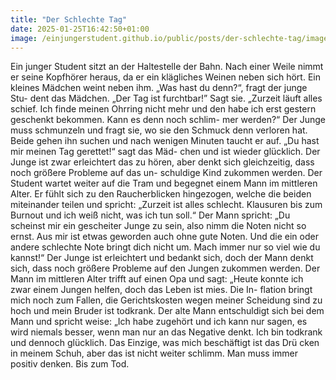 ```yaml
---
title: "Der Schlechte Tag"
date: 2025-01-25T16:42:50+01:00
image: /einjungerstudent.github.io/public/posts/der-schlechte-tag/image.jpg
---
```


Ein junger Student sitzt an der Haltestelle der Bahn. Nach einer Weile
nimmt er seine Kopfhörer heraus, da er ein klägliches Weinen neben sich
hört. Ein kleines Mädchen weint neben ihm. „Was hast du denn?“, fragt
der junge Stu- dent das Mädchen. „Der Tag ist furchtbar!” Sagt sie.
„Zurzeit läuft alles schief. Ich finde meinen Ohrring nicht mehr und den
habe ich erst gestern geschenkt bekommen. Kann es denn noch schlim-
mer werden?“ Der Junge muss schmunzeln und fragt sie, wo sie den
Schmuck denn verloren hat. Beide gehen ihn suchen und nach wenigen
Minuten taucht er auf. „Du hast mir meinen Tag gerettet!“ sagt das Mäd-
chen und ist wieder glücklich. Der Junge ist zwar erleichtert das zu hören,
aber denkt sich gleichzeitig, dass noch größere Probleme auf das un-
schuldige Kind zukommen werden. Der Student wartet weiter auf die
Tram und begegnet einem Mann im mittleren Alter. Er fühlt sich zu den
Raucherblicken hingezogen, welche die beiden miteinander teilen und
spricht: „Zurzeit ist alles schlecht. Klausuren bis zum Burnout und ich
weiß nicht, was ich tun soll.“ Der Mann spricht: „Du scheinst mir ein
gescheiter Junge zu sein, also nimm die Noten nicht so ernst. Aus mir ist
etwas geworden auch ohne gute Noten. Und die ein oder andere
schlechte Note bringt dich nicht um. Mach immer nur so viel wie du
kannst!“ Der Junge ist erleichtert und bedankt sich, doch der Mann denkt
sich, dass noch größere Probleme auf den Jungen zukommen werden.
Der Mann im mittleren Alter trifft auf einen Opa und sagt: „Heute
konnte ich zwar einem Jungen helfen, doch das Leben ist mies. Die In-
flation bringt mich noch zum Fallen, die Gerichtskosten wegen meiner
Scheidung sind zu hoch und mein Bruder ist todkrank. Der alte Mann
entschuldigt sich bei dem Mann und spricht weise: „Ich habe zugehört
und ich kann nur sagen, es wird niemals besser, wenn man nur an das
Negative denkt. Ich bin todkrank und dennoch glücklich. Das Einzige,
was mich beschäftigt ist das Drü cken in meinem Schuh, aber das ist
nicht weiter schlimm. Man muss immer positiv denken. Bis zum Tod.
